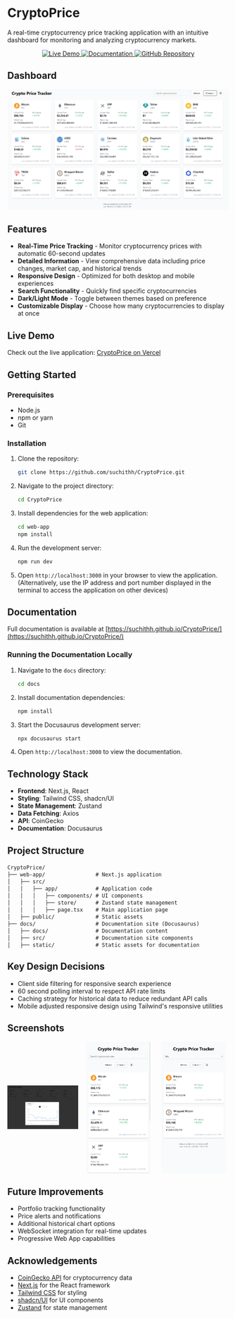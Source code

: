 # CryptoPrice

A real-time cryptocurrency price tracking application with an intuitive dashboard for monitoring and analyzing cryptocurrency markets.

<div align="center">
  <a href="https://crypto-price-lyart.vercel.app/" target="_blank">
    <img src="https://img.shields.io/badge/Live_Demo-000000?style=for-the-badge&logo=vercel&logoColor=white" alt="Live Demo" />
  </a>
  <a href="https://suchithh.github.io/CryptoPrice/" target="_blank">
    <img src="https://img.shields.io/badge/Documentation-0769AD?style=for-the-badge&logo=readme&logoColor=white" alt="Documentation" />
  </a>
  <a href="https://github.com/suchithh/CryptoPrice" target="_blank">
    <img src="https://img.shields.io/badge/GitHub-181717?style=for-the-badge&logo=github&logoColor=white" alt="GitHub Repository" />
  </a>
</div>

## Dashboard

![Dashboard](./docs/static/img/dashboard.png)

## Features

-   **Real-Time Price Tracking** - Monitor cryptocurrency prices with automatic 60-second updates
-   **Detailed Information** - View comprehensive data including price changes, market cap, and historical trends
-   **Responsive Design** - Optimized for both desktop and mobile experiences
-   **Search Functionality** - Quickly find specific cryptocurrencies
-   **Dark/Light Mode** - Toggle between themes based on preference
-   **Customizable Display** - Choose how many cryptocurrencies to display at once

## Live Demo

Check out the live application: [CryptoPrice on Vercel](https://crypto-price-lyart.vercel.app/)

## Getting Started

### Prerequisites

-   Node.js
-   npm or yarn
-   Git

### Installation

1.  Clone the repository:

    ```bash
    git clone https://github.com/suchithh/CryptoPrice.git
    ```
2.  Navigate to the project directory:

    ```bash
    cd CryptoPrice
    ```
3.  Install dependencies for the web application:

    ```bash
    cd web-app
    npm install
    ```
4.  Run the development server:

    ```bash
    npm run dev
    ```
5.  Open `http://localhost:3000` in your browser to view the application. (Alternatively, use the IP address and port number displayed in the terminal to access the application on other devices)

## Documentation

Full documentation is available at [https://suchithh.github.io/CryptoPrice/](https://suchithh.github.io/CryptoPrice/)

### Running the Documentation Locally

1.  Navigate to the `docs` directory:

    ```bash
    cd docs
    ```
2.  Install documentation dependencies:

    ```bash
    npm install
    ```
3.  Start the Docusaurus development server:

    ```bash
    npx docusaurus start
    ```
4.  Open `http://localhost:3000` to view the documentation.

## Technology Stack

-   **Frontend**: Next.js, React
-   **Styling**: Tailwind CSS, shadcn/UI
-   **State Management**: Zustand
-   **Data Fetching**: Axios
-   **API**: CoinGecko
-   **Documentation**: Docusaurus

## Project Structure

```
CryptoPrice/
├── web-app/                # Next.js application
│   ├── src/
│   │   ├── app/            # Application code
│   │   │   ├── components/ # UI components
│   │   │   ├── store/      # Zustand state management
│   │   │   ├── page.tsx    # Main application page
│   ├── public/             # Static assets
├── docs/                   # Documentation site (Docusaurus)
│   ├── docs/               # Documentation content
│   ├── src/                # Documentation site components
│   ├── static/             # Static assets for documentation
```

## Key Design Decisions

-   Client side filtering for responsive search experience
-   60 second polling interval to respect API rate limits
-   Caching strategy for historical data to reduce redundant API calls
-   Mobile adjusted responsive design using Tailwind's responsive utilities

## Screenshots

<div align="center" style="display: flex; justify-content: space-between; align-items: center; flex-wrap: wrap; gap: 10px;">
  <img src="./docs/static/img/modal.png" width="32%" alt="Detailed Information" style="object-fit: contain; max-height: 300px;">
  <img src="./docs/static/img/phone.png" width="32%" alt="Mobile View" style="object-fit: contain; max-height: 300px;">
  <img src="./docs/static/img/search.png" width="32%" alt="Search Functionality" style="object-fit: contain; max-height: 300px;">
</div>

## Future Improvements

-   Portfolio tracking functionality
-   Price alerts and notifications
-   Additional historical chart options
-   WebSocket integration for real-time updates
-   Progressive Web App capabilities

## Acknowledgements

-   [CoinGecko API](https://www.coingecko.com/en/api) for cryptocurrency data
-   [Next.js](https://nextjs.org/) for the React framework
-   [Tailwind CSS](https://tailwindcss.com/) for styling
-   [shadcn/UI](https://ui.shadcn.com/) for UI components
-   [Zustand](https://github.com/pmndrs/zustand) for state management
